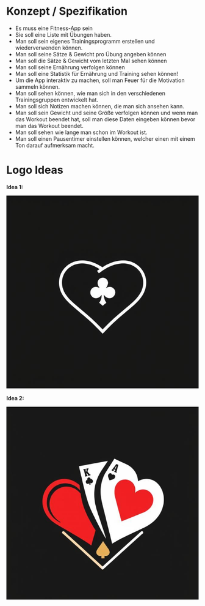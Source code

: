 # Konzept / Spezifikation

- Es muss eine Fitness-App sein
- Sie soll eine Liste mit Übungen haben.
- Man soll sein eigenes Trainingsprogramm erstellen und wiederverwenden können.
- Man soll seine Sätze & Gewicht pro Übung angeben können
- Man soll die Sätze & Gewicht vom letzten Mal sehen können
- Man soll seine Ernährung verfolgen können
- Man soll eine Statistik für Ernährung und Training sehen können!
- Um die App interaktiv zu machen, soll man Feuer für die Motivation sammeln können.
- Man soll sehen können, wie man sich in den verschiedenen Trainingsgruppen entwickelt hat.
- Man soll sich Notizen machen können, die man sich ansehen kann.
- Man soll sein Gewicht und seine Größe verfolgen können und wenn man das Workout beendet hat, soll man diese Daten eingeben können bevor man das Workout beendet.
- Man soll sehen wie lange man schon im Workout ist.
- Man soll einen Pausentimer einstellen können, welcher einen mit einem Ton darauf aufmerksam macht.

# Logo Ideas

**Idea 1:**

![](./Images/Logo%20Idea%201.jpeg)

**Idea 2:**

![](./Images/Logo%20Idea%202.jpeg)